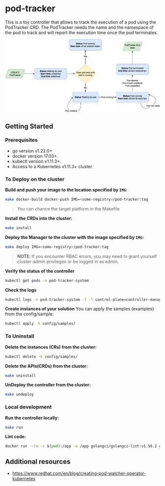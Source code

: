 # pod-tracker

This is a toy controller that allows to track the execution of a pod using the PodTracker CRD. The PodTracker needs the name and the namespace of the pod to track and will report the execution time once the pod terminates.

![CRD states](./crd-states.drawio.png)

## Getting Started

### Prerequisites

- go version v1.22.0+
- docker version 17.03+.
- kubectl version v1.11.3+.
- Access to a Kubernetes v1.11.3+ cluster.

### To Deploy on the cluster

**Build and push your image to the location specified by `IMG`:**

```sh
make docker-build docker-push IMG=<some-registry>/pod-tracker:tag
```

> You can chance the target platform in the Makefile

**Install the CRDs into the cluster:**

```sh
make install
```

**Deploy the Manager to the cluster with the image specified by `IMG`:**

```sh
make deploy IMG=<some-registry>/pod-tracker:tag
```

> **NOTE**: If you encounter RBAC errors, you may need to grant yourself cluster-admin
> privileges or be logged in as admin.

**Verify the status of the controller**

```sh
kubectl get pods -n pod-tracker-system
```

**Check the logs**

```sh
kubectl logs -n pod-tracker-system -f -l control-plane=controller-manager
```

**Create instances of your solution**
You can apply the samples (examples) from the config/sample:

```sh
kubectl apply -k config/samples/
```

### To Uninstall

**Delete the instances (CRs) from the cluster:**

```sh
kubectl delete -k config/samples/
```

**Delete the APIs(CRDs) from the cluster:**

```sh
make uninstall
```

**UnDeploy the controller from the cluster:**

```sh
make undeploy
```

### Local development

**Run the controller locally:**

```sh
make run
```

**Lint code:**

```sh
docker run --rm -v $(pwd):/app -w /app golangci/golangci-lint:v1.56.2 golangci-lint run -v
```

## Additional resources

- https://www.redhat.com/en/blog/creating-pod-watcher-operator-kubernetes
